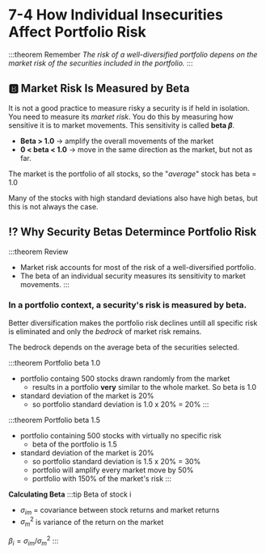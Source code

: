 # 7-4 How Individual Insecurities Affect Portfolio Risk
:::theorem Remember
_The risk of a well-diversified portfolio depens on the market risk of the securities included in the portfolio._
:::

## 🅱️ Market Risk Is Measured by Beta
It is not a good practice to measure risky a security is if held in isolation. You need to measure its _market risk_. You do this by measuring how sensitive it is to market movements. This sensitivity is called **beta $β$**.

+ **Beta > 1.0** -> amplify the overall movements of the market
+ **0 < beta < 1.0** -> move in the same direction as the market, but not as far. 

The market is the portfolio of all stocks, so the "_average_" stock has beta = 1.0

Many of the stocks with high standard deviations also have high betas, but this is not always the case.

## ⁉️ Why Security Betas Determince Portfolio Risk
:::theorem Review
+ Market risk accounts for most of the risk of a well-diversified portfolio.
+ The beta of an individual security measures its sensitivity to market movements.
:::

### In a portfolio context, a security's risk is measured by beta.

Better diversification makes the portfolio risk declines untill all specific risk is eliminated and only the _bedrock_ of market risk remains.

The bedrock depends on the average beta of the securities selected.

:::theorem Portfolio beta 1.0
+ portfolio containg 500 stocks drawn randomly from the market
    + results in a portfolio **very** similar to the whole market. So beta is 1.0
+ standard deviation of the market is 20%
    + so portfolio standard deviation is 1.0 x 20% = 20%
:::

:::theorem Portfolio beta 1.5
+ portfolio containing 500 stocks with virtually no specific risk
    + beta of the portfolio is 1.5
+ standard deviation of the market is 20%
    + so portfolio standard deviation is 1.5 x 20% = 30%
    + portfolio will amplify every market move by 50%
    + portfolio with 150% of the market's risk
:::

**Calculating Beta**
:::tip Beta of stock i
+ $σ_{im}$ = covariance between stock returns and market returns
+ $σ_m^2$ is variance of the return on the market

$β_i = σ_{im} / σ_m^2$
:::
